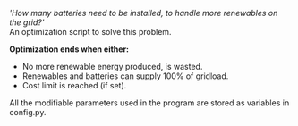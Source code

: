 *'How many batteries need to be installed, to handle more renewables on the grid?'*\
An optimization script to solve this problem.

**Optimization ends when either:**

- No more renewable energy produced, is wasted.
- Renewables and batteries can supply 100% of gridload.
- Cost limit is reached (if set).

All the modifiable parameters used in the program are stored as variables in config.py.

